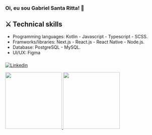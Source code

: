 ### Oi, eu sou Gabriel Santa Ritta! 👋

## ⚔️ Technical skills
- Programming languages: Kotlin - Javascript - Typescript - SCSS.
- Framworks/libraries: Next.js - React.js - React Native - Node.js.
- Database: PostgreSQL - MySQL. 
- UI/UX: Figma
###


      
[![Linkedin](https://img.shields.io/badge/LinkedIn-blue?style=for-the-badge&logo=Linkedin)](https://www.linkedin.com/in/gabriel-santa-ritta-772203198/)      
<div align="left">
<a href="https://github.com/gabrielfst30">
<img height="180em" src="https://github-readme-stats.vercel.app/api?username=gabrielfst30&show_icons=true&theme=dark&include_all_commits=true&count_private=true"/>
<img height="180em" src="https://github-readme-stats.vercel.app/api/top-langs/?username=gabrielfst30&layout=compact&langs_count=8&theme=dark"/>
</div>

 
 
